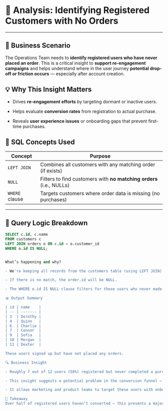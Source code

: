# 🎯 Analysis: Identifying Registered Customers with No Orders

---

## 🧠 Business Scenario
The Operations Team needs to **identify registered users who have never placed an order**. This is a critical insight to **support re-engagement campaigns** and helps understand where in the user journey **potential drop-off or friction occurs** — especially after account creation.

## 💡 Why This Insight Matters

- Drives **re-engagement efforts** by targeting dormant or inactive users.

- Helps evaluate **conversion rates** from registration to actual purchase.

- Reveals **user experience issues** or onboarding gaps that prevent first-time purchases.

## 🧰 SQL Concepts Used

| Concept        | Purpose                                                             |
| -------------- | ------------------------------------------------------------------- |
| `LEFT JOIN`    | Combines all customers with any matching order (if exists)          |
| `NULL`         | Filters to find customers with **no matching orders** (i.e., NULLs) |
| `WHERE` clause | Targets customers where order data is missing (no purchases)        |

---

## 🧪 Query Logic Breakdown

```sql
SELECT c.id, c.name
FROM customers c
LEFT JOIN orders o ON c.id = o.customer_id
WHERE o.id IS NULL;


What’s happening and why?

- We're keeping all records from the customers table (using LEFT JOIN) and pulling in matching orders (if they exist).

- If there is no match, the order.id will be NULL.

- The WHERE o.id IS NULL clause filters for those users who never made a purchase.

📊 Output Summary

| id | name    |
| -- | ------- |
| 3  | Dorothy |
| 4  | Quinn   |
| 6  | Charlie |
| 7  | Connor  |
| 9  | Sofia   |
| 10 | Morgan  |
| 11 | Dexter  |

These users signed up but have not placed any orders.

🔍 Business Insight

- Roughly 7 out of 12 users (58%) registered but never completed a purchase.

- This insight suggests a potential problem in the conversion funnel — possibly poor onboarding, pricing issues, or lack of initial value shown.

- It allows marketing and product teams to target these users with onboarding fixes, tailored campaigns, or incentives to convert.

🔑 Takeaway
Over half of registered users haven’t converted — this presents a major opportunity for retention and re-engagement strategy.

